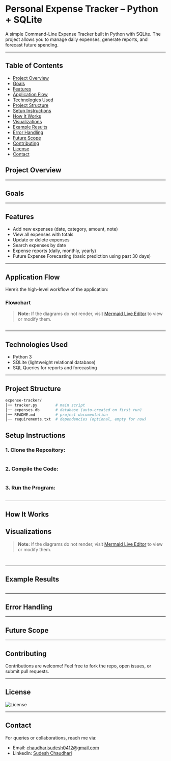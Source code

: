 # Personal Expense Tracker – Python + SQLite

A simple Command-Line Expense Tracker built in Python with SQLite.
The project allows you to manage daily expenses, generate reports, and forecast future spending.

---

## Table of Contents
- [Project Overview](#project-overview)
- [Goals](#goals)
- [Features](#features)
- [Application Flow](#application-flow)
- [Technologies Used](#technologies-used)
- [Project Structure](#project-structure)
- [Setup Instructions](#setup-instructions)
- [How It Works](#how-it-works)
- [Visualizations](#visualizations)
- [Example Results](#example-results)
- [Error Handling](#error-handling)
- [Future Scope](#future-scope)
- [Contributing](#contributing)
- [License](#license)
- [Contact](#contact)



## Project Overview

---

## Goals
 

---

## Features

- Add new expenses (date, category, amount, note)
- View all expenses with totals
- Update or delete expenses
- Search expenses by date
- Expense reports (daily, monthly, yearly)
- Future Expense Forecasting (basic prediction using past 30 days)

---

## Application Flow

Here’s the high-level workflow of the application:

### Flowchart

> **Note:** If the diagrams do not render, visit [Mermaid Live Editor](https://mermaid-js.github.io/mermaid-live-editor/) to view or modify them.

```mermaid

```

---

## Technologies Used

- Python 3
- SQLite (lightweight relational database)
- SQL Queries for reports and forecasting

---

## Project Structure

```bash
expense-tracker/
│── tracker.py        # main script
│── expenses.db       # database (auto-created on first run)
│── README.md         # project documentation
│── requirements.txt  # dependencies (optional, empty for now)

```

## Setup Instructions

### 1. Clone the Repository:
```bash

```

### 2. Compile the Code:
```

```

### 3. Run the Program:
```bash

```

--- 

## How It Works


## Visualizations

> **Note:** If the diagrams do not render, visit [Mermaid Live Editor](https://mermaid-js.github.io/mermaid-live-editor/) to view or modify them.

```mermaid


```

---

## Example Results

```yaml

```

---

## Error Handling



---

## Future Scope


---

## Contributing
Contributions are welcome! Feel free to fork the repo, open issues, or submit pull requests.

---

## License

![License](https://img.shields.io/badge/license-MIT-green)

---

## Contact
For queries or collaborations, reach me via:

- Email: chaudharisudesh0412@gmail.com
- LinkedIn: [Sudesh Chaudhari](https://www.linkedin.com/in/sudesh-chaudhari)
